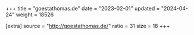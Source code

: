 +++
title = "goestathomas.de"
date = "2023-02-01"
updated = "2024-04-24"
weight = 18526

[extra]
source = "http://goestathomas.de/"
ratio = 31
size = 18
+++
